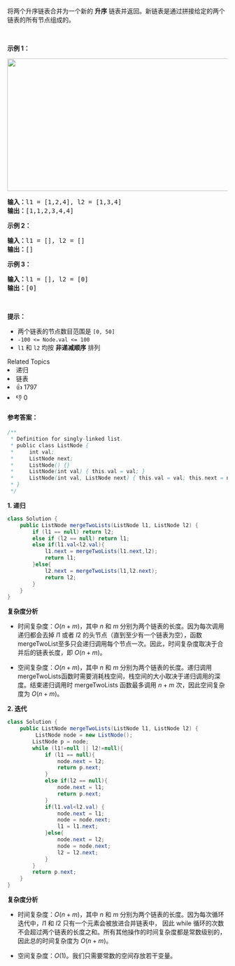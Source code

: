 <p>将两个升序链表合并为一个新的 <strong>升序</strong> 链表并返回。新链表是通过拼接给定的两个链表的所有节点组成的。 </p>

<p> </p>

<p><strong>示例 1：</strong></p>
<img alt="" src="https://assets.leetcode.com/uploads/2020/10/03/merge_ex1.jpg" style="width: 662px; height: 302px;" />
<pre>
<strong>输入：</strong>l1 = [1,2,4], l2 = [1,3,4]
<strong>输出：</strong>[1,1,2,3,4,4]
</pre>

<p><strong>示例 2：</strong></p>

<pre>
<strong>输入：</strong>l1 = [], l2 = []
<strong>输出：</strong>[]
</pre>

<p><strong>示例 3：</strong></p>

<pre>
<strong>输入：</strong>l1 = [], l2 = [0]
<strong>输出：</strong>[0]
</pre>

<p> </p>

<p><strong>提示：</strong></p>

<ul>
	<li>两个链表的节点数目范围是 <code>[0, 50]</code></li>
	<li><code>-100 <= Node.val <= 100</code></li>
	<li><code>l1</code> 和 <code>l2</code> 均按 <strong>非递减顺序</strong> 排列</li>
</ul>
<div><div>Related Topics</div><div><li>递归</li><li>链表</li></div></div><div><li>👍 1797</li><li>👎 0</li></div>



#### **参考答案：**

```java
/**
 * Definition for singly-linked list.
 * public class ListNode {
 *     int val;
 *     ListNode next;
 *     ListNode() {}
 *     ListNode(int val) { this.val = val; }
 *     ListNode(int val, ListNode next) { this.val = val; this.next = next; }
 * }
 */
```

**1. 递归**

```java
class Solution {
    public ListNode mergeTwoLists(ListNode l1, ListNode l2) {
        if (l1 == null) return l2;
        else if (l2 == null) return l1;
        else if(l1.val<l2.val){
            l1.next = mergeTwoLists(l1.next,l2);
            return l1;
        }else{
            l2.next = mergeTwoLists(l1,l2.next);
            return l2;
        }
    }
}
```

**复杂度分析**

- 时间复杂度：$O(n + m)$，其中 $n$ 和 $m$ 分别为两个链表的长度。因为每次调用递归都会去掉 $l1$ 或者 $l2$ 的头节点（直到至少有一个链表为空），函数 mergeTwoList​ 至多只会递归调用每个节点一次。因此，时间复杂度取决于合并后的链表长度，即 $O(n+m)$。

- 空间复杂度：$O(n + m)$，其中 $n$ 和 $m$ 分别为两个链表的长度。递归调用 mergeTwoLists​ 函数时需要消耗栈空间，栈空间的大小取决于递归调用的深度。结束递归调用时 mergeTwoLists 函数最多调用 $n+m$ 次，因此空间复杂度为 $O(n+m)$。

**2. 迭代**

```java
class Solution {
    public ListNode mergeTwoLists(ListNode l1, ListNode l2) {
         ListNode node = new ListNode();
        ListNode p = node;
        while (l1!=null || l2!=null){
            if (l1 == null){
                node.next = l2;
                return p.next;
            }
            else if(l2 == null){
                node.next = l1;
                return p.next;
            }
            if(l1.val<l2.val) {
                node.next = l1;
                node = node.next;
                l1 = l1.next;
            }else{
                node.next = l2;
                node = node.next;
                l2 = l2.next;
            }
        }
        return p.next;
    }
}
```

**复杂度分析**

- 时间复杂度：$O(n + m)$，其中 $n$ 和 $m$ 分别为两个链表的长度。因为每次循环迭代中，$l1$ 和 $l2$ 只有一个元素会被放进合并链表中， 因此 while 循环的次数不会超过两个链表的长度之和。所有其他操作的时间复杂度都是常数级别的，因此总的时间复杂度为 $O(n+m)$。

- 空间复杂度：$O(1)$。我们只需要常数的空间存放若干变量。

